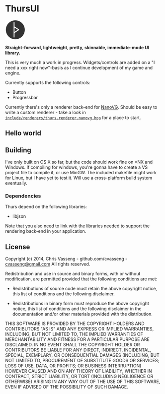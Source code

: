 ThursUI
=======

![Logo](bin/logo.png)

**Straight-forward, lightweight, pretty, skinnable, immediate-mode UI library.**

This is very much a work in progress. Widgets/controls are added on a "I need a xxx right now"-basis as I continue development of my game and engine. 

Currently supports the following controls:
  * Button
  * Progressbar

Currently there's only a renderer back-end for [NanoVG](https://github.com/memononen/nanovg). Should be easy to write a custom renderer - take a look in [`include/renderers/thurs.renderer.nanovg.hpp`](include/renderers/thurs.renderer.nanovg.hpp) for a place to start.

## Hello world

## Building

I've only built on OS X so far, but the code should work fine on *NX and Windows. If compiling for windows, you're gonna have to create a VS project file to compile it, or use MinGW. The included makefile might work for Linux, but I have yet to test it. Will use a cross-platform build system eventually.

### Dependencies

Thurs depend on the following libraries:
  * libjson

Note that you also need to link with the libraries needed to support the rendering back-end in your application.


## License

Copyright (c) 2014, Chris Vasseng - github.com/cvasseng - cvasseng@gmail.com
All rights reserved.

Redistribution and use in source and binary forms, with or without
modification, are permitted provided that the following conditions are met:

* Redistributions of source code must retain the above copyright notice, this
  list of conditions and the following disclaimer.

* Redistributions in binary form must reproduce the above copyright notice,
  this list of conditions and the following disclaimer in the documentation
  and/or other materials provided with the distribution.

THIS SOFTWARE IS PROVIDED BY THE COPYRIGHT HOLDERS AND CONTRIBUTORS "AS IS"
AND ANY EXPRESS OR IMPLIED WARRANTIES, INCLUDING, BUT NOT LIMITED TO, THE
IMPLIED WARRANTIES OF MERCHANTABILITY AND FITNESS FOR A PARTICULAR PURPOSE ARE
DISCLAIMED. IN NO EVENT SHALL THE COPYRIGHT HOLDER OR CONTRIBUTORS BE LIABLE
FOR ANY DIRECT, INDIRECT, INCIDENTAL, SPECIAL, EXEMPLARY, OR CONSEQUENTIAL
DAMAGES (INCLUDING, BUT NOT LIMITED TO, PROCUREMENT OF SUBSTITUTE GOODS OR
SERVICES; LOSS OF USE, DATA, OR PROFITS; OR BUSINESS INTERRUPTION) HOWEVER
CAUSED AND ON ANY THEORY OF LIABILITY, WHETHER IN CONTRACT, STRICT LIABILITY,
OR TORT (INCLUDING NEGLIGENCE OR OTHERWISE) ARISING IN ANY WAY OUT OF THE USE
OF THIS SOFTWARE, EVEN IF ADVISED OF THE POSSIBILITY OF SUCH DAMAGE.